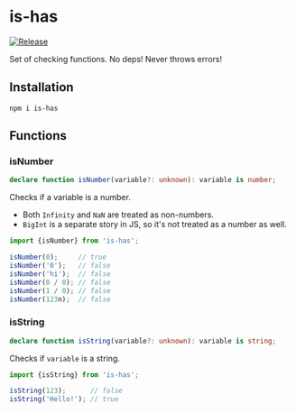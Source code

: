 # is-has

[![Release](https://github.com/nowm/is-has/actions/workflows/release.yml/badge.svg)](https://github.com/nowm/is-has/actions/workflows/release.yml)

Set of checking functions. No deps! Never throws errors!

## Installation

```shell
npm i is-has
```

## Functions

### isNumber

```typescript
declare function isNumber(variable?: unknown): variable is number;
```

Checks if a variable is a number. 

- Both `Infinity` and `NaN` are treated as non-numbers.
- `BigInt` is a separate story in JS, so it's not treated as a number as well.

```typescript
import {isNumber} from 'is-has';

isNumber(0);     // true
isNumber('0');   // false
isNumber('hi');  // false
isNumber(0 / 0); // false
isNumber(1 / 0); // false
isNumber(123n);  // false
```

### isString

```typescript
declare function isString(variable?: unknown): variable is string;
```

Checks if `variable` is a string.

```typescript
import {isString} from 'is-has';

isString(123);      // false
isString('Hello!'); // true
```
